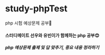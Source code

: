 # study-phpTest
php 시험 예상문제 공부💙 <br>
<h4> 스터디메이트 선우와 유빈이가 함께하는 php 공부😊 </h4>
<h5> php 예상문제 출제 및 답 맞추기, 중요 내용 정라하기 </h5>
